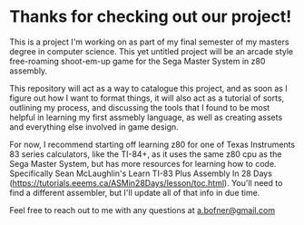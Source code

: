 # Thanks for checking out our project! 

This is a project I'm working on as part of my final semester of my masters degree in computer science. 
This yet untitled project will be an arcade style free-roaming shoot-em-up game for the Sega Master System in z80 assembly. 

This repository will act as a way to catalogue this project, and as soon as I figure out how I want to format 
things, it will also act as a tutorial of sorts, outlining my process, and discussing the tools that I found
to be most helpful in learning my first assmebly language, as well as creating assets and everything else
involved in game design.

For now, I recommend starting off learning z80 for one of Texas Instruments 83 series calculators, like the TI-84+, 
as it uses the same z80 cpu as the Sega Master System, but has more resources for learning how to code. Specifically 
Sean McLaughlin's Learn TI-83 Plus Assembly In 28 Days (https://tutorials.eeems.ca/ASMin28Days/lesson/toc.html). 
You'll need to find a different assembler, but I'll update all of that info in due time. 

Feel free to reach out to me with any questions at a.bofner@gmail.com
